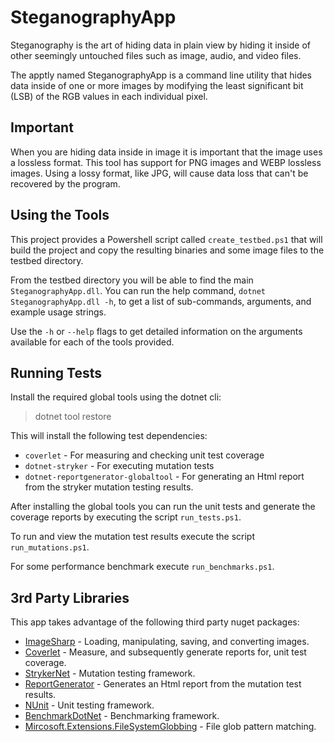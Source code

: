 SteganographyApp
=====

Steganography is the art of hiding data in plain view by hiding it inside of other seemingly untouched files such as image, audio, and video files.

The apptly named SteganographyApp is a command line utility that hides data inside of one or more images by modifying the least significant bit (LSB) of the RGB values in each individual pixel.

Important
---
When you are hiding data inside in image it is important that the image uses a lossless format. This tool has support for PNG images and WEBP lossless images. Using a lossy format, like JPG, will cause data loss that can't be recovered by the program.

Using the Tools
---
This project provides a Powershell script called `create_testbed.ps1` that will build the project and copy the resulting binaries and some image
files to the testbed directory.

From the testbed directory you will be able to find the main `SteganographyApp.dll`. You can run the help command, `dotnet SteganographyApp.dll -h`,
to get a list of sub-commands, arguments, and example usage strings.

Use the `-h` or `--help` flags to get detailed information on the arguments available for each of the tools provided.

Running Tests
---
Install the required global tools using the dotnet cli:

> dotnet tool restore

This will install the following test dependencies:
* `coverlet` - For measuring and checking unit test coverage
* `dotnet-stryker` - For executing mutation tests
* `dotnet-reportgenerator-globaltool` - For generating an Html report from the stryker mutation testing results.

After installing the global tools you can run the unit tests and generate the coverage reports by executing the script `run_tests.ps1`.

To run and view the mutation test results execute the script `run_mutations.ps1`.

For some performance benchmark execute `run_benchmarks.ps1`.

3rd Party Libraries
---

This app takes advantage of the following third party nuget packages:

* [ImageSharp](https://github.com/JimBobSquarePants/ImageSharp) - Loading, manipulating, saving, and converting images.
* [Coverlet](https://github.com/tonerdo/coverlet) - Measure, and subsequently generate reports for, unit test coverage.
* [StrykerNet](https://github.com/stryker-mutator/stryker-net) - Mutation testing framework.
* [ReportGenerator](https://github.com/danielpalme/ReportGenerator) - Generates an Html report from the mutation test results.
* [NUnit](https://github.com/nunit/nunit) - Unit testing framework.
* [BenchmarkDotNet](https://github.com/dotnet/BenchmarkDotNet) - Benchmarking framework.
* [Mircosoft.Extensions.FileSystemGlobbing](https://docs.microsoft.com/en-us/dotnet/core/extensions/file-globbing) - File glob pattern matching.
